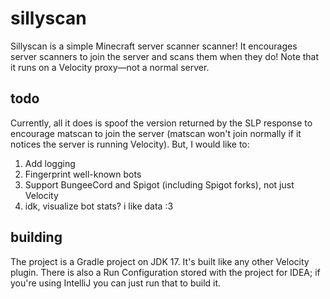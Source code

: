 # sillyscan
Sillyscan is a simple Minecraft server scanner scanner! It encourages server scanners to join the server and scans them when they do! Note that it runs on a Velocity proxy&mdash;not a normal server.

## todo
Currently, all it does is spoof the version returned by the SLP response to encourage matscan to join the server (matscan won't join normally if it notices the server is running Velocity). But, I would like to:
1. Add logging
2. Fingerprint well-known bots
3. Support BungeeCord and Spigot (including Spigot forks), not just Velocity
4. idk, visualize bot stats? i like data :3

## building
The project is a Gradle project on JDK 17. It's built like any other Velocity plugin. There is also a Run Configuration stored with the project for IDEA; if you're using IntelliJ you can just run that to build it. 